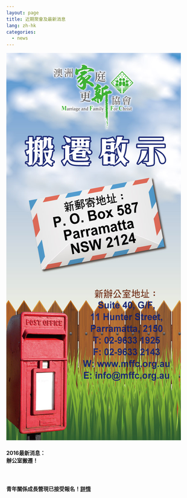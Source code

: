 ```yaml
---
layout: page
title: 近期聚會及最新消息
lang: zh-hk
categories:
  - news
---
```

<div class="black_frame">
	<img src="/images/we_have_moved.jpg" class="img-responsive"></img>
	<div class="caption">
	  <h4 class="text-center"><span style="font-weight: bold;">2016最新消息：<br>辦公室搬遷！</span></h4>
	</div>
</div>
<br>
<h4>青年關係成長營現已接受報名！<a href="/youth/youth">詳情</a></h4>
